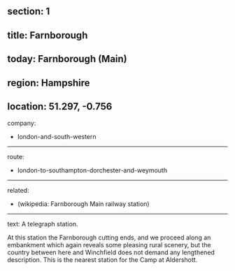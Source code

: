 ﻿section: 1
----
title: Farnborough
----
today: Farnborough (Main)
----
region: Hampshire
----
location: 51.297, -0.756
----
company:
- london-and-south-western
----
route:
- london-to-southampton-dorchester-and-weymouth
----
related:
- (wikipedia: Farnborough Main railway station)
----
text: A telegraph station.

At this station the Farnborough cutting ends, and we proceed along an embankment which again reveals some pleasing rural scenery, but the country between here and Winchfield does not demand any lengthened description. This is the nearest station for the Camp at Aldershott.
